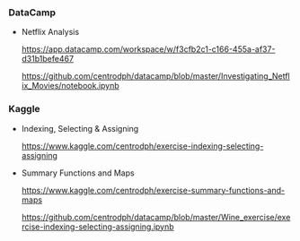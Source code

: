 
### DataCamp

-   Netflix Analysis  

    https://app.datacamp.com/workspace/w/f3cfb2c1-c166-455a-af37-d31b1befe467

    https://github.com/centrodph/datacamp/blob/master/Investigating_Netflix_Movies/notebook.ipynb



### Kaggle

-   Indexing, Selecting & Assigning 

    https://www.kaggle.com/centrodph/exercise-indexing-selecting-assigning

    

-   Summary Functions and Maps 

    https://www.kaggle.com/centrodph/exercise-summary-functions-and-maps

    https://github.com/centrodph/datacamp/blob/master/Wine_exercise/exercise-indexing-selecting-assigning.ipynb
